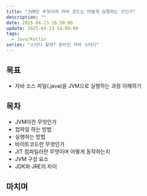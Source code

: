 ```yaml
---
title: "JVM은 무엇이며 자바 코드는 어떻게 실행하는 것인가"
description: ""
date: 2025-04-13 16:50:00
update: 2025-04-13 18:00:00
tags:
  - Java/Kotlin
series: "스터디 할래? 온라인 자바 스터디"
---
```


## 목표

- 자바 소스 파일(.java)을 JVM으로 실행하는 과정 이해하기

## 목차

- JVM이란 무엇인가
- 컴파일 하는 방법
- 실행하는 방법
- 바이트코드란 무엇인가
- JIT 컴파일러란 무엇이며 어떻게 동작하는지
- JVM 구성 요소
- JDK와 JRE의 차이

## 마치며 

